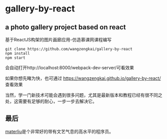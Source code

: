 # gallery-by-react
## a photo gallery project based on react

基于ReactJS构架的图片画廊应用-仿造慕课网课程编写

```
git clone https://github.com/wangzengkai/gallery-by-react
npm install
npm start
```

会自动打开http://localhost:8000/webpack-dev-server/可看效果

如果你想先睹为快，也可通过 https://wangzengkai.github.io/gallery-by-react/ 查看效果

当然，学一门新技术可能会遇到很多问题，尤其是最新版本和教程已经有很不同之处，这需要有足够的耐心，一步一步去解决它。


## 最后

[materliu](https://github.com/materliu)是个非常好的带有文艺气息的高水平的程序员。
